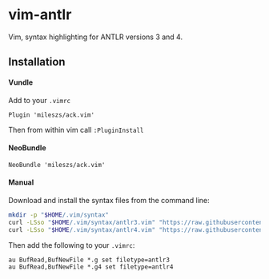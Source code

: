 # vim-antlr

Vim, syntax highlighting for ANTLR versions 3 and 4.

## Installation

#### Vundle

Add to your `.vimrc`
```vim
Plugin 'mileszs/ack.vim'
```

Then from within vim call `:PluginInstall`

#### NeoBundle

```vim
NeoBundle 'mileszs/ack.vim'
```

#### Manual

Download and install the syntax files from the command line:

```sh
mkdir -p "$HOME/.vim/syntax"
curl -LSso "$HOME/.vim/syntax/antlr3.vim" "https://raw.githubusercontent.com/jrozner/vim-antlr/master/syntax/antlr3.vim"
curl -LSso "$HOME/.vim/syntax/antlr4.vim" "https://raw.githubusercontent.com/jrozner/vim-antlr/master/syntax/antlr4.vim"
```

Then add the following to your `.vimrc`:

```vim
au BufRead,BufNewFile *.g set filetype=antlr3
au BufRead,BufNewFile *.g4 set filetype=antlr4
```

